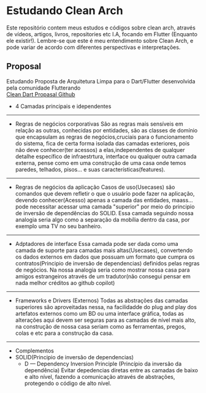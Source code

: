 # Estudando Clean Arch

Este repositório contem meus estudos e códigos sobre clean arch, através de vídeos, artigos, livros, repositories etc I.A, focando em Flutter (Enquanto ele existir!).
Lembre-se que este é meu entendimento sobre Clean Arch, e pode variar de acordo com diferentes perspectivas e interpretações.

## Proposal
Estudando Proposta de Arquitetura Limpa para o Dart/Flutter desenvolvida pela comunidade Flutterando    
[Clean Dart Propasal Github](https://github.com/Flutterando/Clean-Dart)

- 4 Camadas principais e idependentes
---
- Regras de negócios corporativas
São as regras mais sensíveis em relação as outras, conhecidas por entidades, são as classes de domínio que encapsulam as regras de negócios,cruciais para o funcionamento do sistema, fica de certa forma isolada das camadas exteriores, pois não deve conhecer(ter acessos) a elas,independentes de qualquer detalhe específico de infraestrtura, interface ou qualquer outra camada externa, pense como em uma construção de uma casa onde temos paredes, telhados,  pisos... e suas características(features).
            

---   
- Regras de negócios da aplicação
Casos de uso(Usecases) são comandos que devem refletir o que o usuário pode fazer na aplicação, devendo conhecer(Acesso) apenas a camada das entidades, maass... pode necessitar acessar uma camada "superior" por meio do principio de inversão de dependências do SOLID. Essa camada seguindo nossa analogia seria algo como a separação da mobília dentro da casa, por exemplo uma TV no seu banheiro.

---
- Adptadores de interface
Essa camada pode ser dada como uma camada de suporte para camadas mais altas(Usecases), convertendo os dados externos em dados que possuam um formato que cumpra os contratos(Principio de inversão de dependencias) definidos pelas regras de negócios. Na nossa analogia seria como mostrar nossa casa para amigos estrangeiros através de um tradutor(não consegui pensar em nada melhor créditos ao github copilot)
--- 
- Frameworks e Drivers (Externos)
Todas as abstrações das camadas superiores são aproveitadas nessa, na facilidadde do plug and play dos artefatos externos como um BD ou uma interface gráfica, todas as alterações aqui devem ser seguras para as camadas de nível mais alto, na construção de nossa casa seriam como as ferramentas, pregos, colas e etc para a construção da casa.
--- 
- Complementos
- SOLID(Principio de inversão de dependencias)
    - D — Dependency Inversion Principle (Princípio da inversão da dependência) 
    Evitar depedencias diretas entre as camadas de baixo e alto nível, fazendo a comunicação através de abstrações, protegendo o código de alto nível.
                    